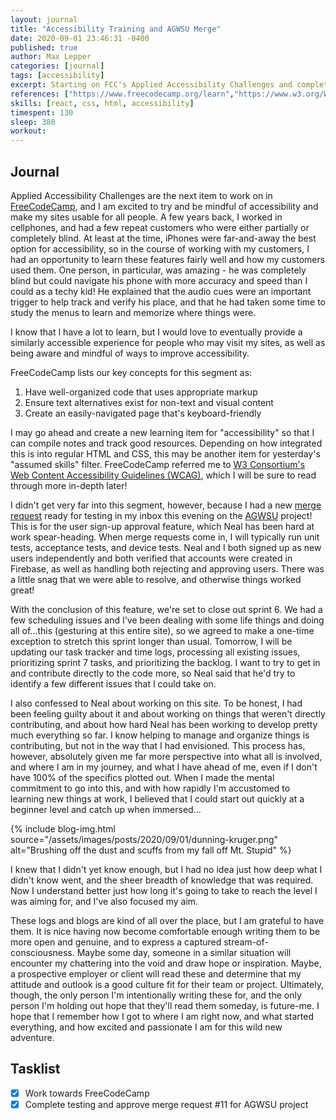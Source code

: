```yaml
---
layout: journal
title: "Accessibility Training and AGWSU Merge"
date: 2020-09-01 23:46:31 -0400
published: true
author: Max Lepper
categories: [journal]
tags: [accessibility]
excerpt: Starting on FCC's Applied Accessibility Challenges and completing the user registration feature merge request for AGWSU
references: ["https://www.freecodecamp.org/learn","https://www.w3.org/WAI/standards-guidelines/wcag/","https://agwsu.org/","https://gitlab.com/neal.strobl/wsu-adventurers-guild/-/merge_requests/11"]
skills: [react, css, html, accessibility]
timespent: 130
sleep: 380
workout: 
---
```


## Journal

Applied Accessibility Challenges are the next item to work on in [FreeCodeCamp]({{page.references[0]}}), and I am excited to try and be mindful of accessibility and make my sites usable for all people. A few years back, I worked in cellphones, and had a few repeat customers who were either partially or completely blind. At least at the time, iPhones were far-and-away the best option for accessibility, so in the course of working with my customers, I had an opportunity to learn these features fairly well and how my customers used them. One person, in particular, was amazing - he was completely blind but could navigate his phone with more accuracy and speed than I could as a techy kid! He explained that the audio cues were an important trigger to help track and verify his place, and that he had taken some time to study the menus to learn and memorize where things were.

I know that I have a lot to learn, but I would love to eventually provide a similarly accessible experience for people who may visit my sites, as well as being aware and mindful of ways to improve accessibility.

FreeCodeCamp lists our key concepts for this segment as:

1. Have well-organized code that uses appropriate markup
2. Ensure text alternatives exist for non-text and visual content
3. Create an easily-navigated page that's keyboard-friendly

I may go ahead and create a new learning item for "accessibility" so that I can compile notes and track good resources. Depending on how integrated this is into regular HTML and CSS, this may be another item for yesterday's "assumed skills" filter. FreeCodeCamp referred me to [W3 Consortium's Web Content Accessibility Guidelines (WCAG)]({{page.references[1]}}), which I will be sure to read through more in-depth later!

I didn't get very far into this segment, however, because I had a new [merge request]({{page.references[3]}}) ready for testing in my inbox this evening on the [AGWSU]({{page.references[2]}}) project! This is for the user sign-up approval feature, which Neal has been hard at work spear-heading. When merge requests come in, I will typically run unit tests, acceptance tests, and device tests. Neal and I both signed up as new users independently and both verified that accounts were created in Firebase, as well as handling both rejecting and approving users. There was a little snag that we were able to resolve, and otherwise things worked great!

With the conclusion of this feature, we're set to close out sprint 6. We had a few scheduling issues and I've been dealing with some life things and doing all of...this (gesturing at this entire site), so we agreed to make a one-time exception to stretch this sprint longer than usual. Tomorrow, I will be updating our task tracker and time logs, processing all existing issues, prioritizing sprint 7 tasks, and prioritizing the backlog. I want to try to get in and contribute directly to the code more, so Neal said that he'd try to identify a few different issues that I could take on.

I also confessed to Neal about working on this site. To be honest, I had been feeling guilty about it and about working on things that weren't directly contributing, and about how hard Neal has been working to develop pretty much everything so far. I know helping to manage and organize things is contributing, but not in the way that I had envisioned. This process has, however, absolutely given me far more perspective into what all is involved, and where I am in my journey, and what I have ahead of me, even if I don't have 100% of the specifics plotted out. When I made the mental commitment to go into this, and with how rapidly I'm accustomed to learning new things at work, I believed that I could start out quickly at a beginner level and catch up when immersed...

{% include blog-img.html source="/assets/images/posts/2020/09/01/dunning-kruger.png" alt="Brushing off the dust and scuffs from my fall off Mt. Stupid" %}

I knew that I didn't yet know enough, but I had no idea just how deep what I didn't know went, and the sheer breadth of knowledge that was required. Now I understand better just how long it's going to take to reach the level I was aiming for, and I've also focused my aim.

These logs and blogs are kind of all over the place, but I am grateful to have them. It is nice having now become comfortable enough writing them to be more open and genuine, and to express a captured stream-of-consciousness. Maybe some day, someone in a similar situation will encounter my chattering into the void and draw hope or inspiration. Maybe, a prospective employer or client will read these and determine that my attitude and outlook is a good culture fit for their team or project. Ultimately, though, the only person I'm intentionally writing these for, and the only person I'm holding out hope that they'll read them someday, is future-me. I hope that I remember how I got to where I am right now, and what started everything, and how excited and passionate I am for this wild new adventure.

## Tasklist

- [x] Work towards FreeCodeCamp
- [x] Complete testing and approve merge request #11 for AGWSU project